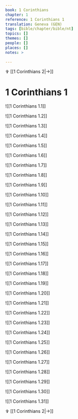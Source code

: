 ```yaml
---
book: 1 Corinthians
chapter: 1
reference: 1 Corinthians 1
translation: Geneva (GEN)
tags: [bible/chapter/bible/nt]
topics: []
themes: []
people: []
places: []
notes: >
  
---
```


✞ [[1 Corinthians 2|->]]

# 1 Corinthians 1

![[1 Corinthians 1.1]]

![[1 Corinthians 1.2]]

![[1 Corinthians 1.3]]

![[1 Corinthians 1.4]]

![[1 Corinthians 1.5]]

![[1 Corinthians 1.6]]

![[1 Corinthians 1.7]]

![[1 Corinthians 1.8]]

![[1 Corinthians 1.9]]

![[1 Corinthians 1.10]]

![[1 Corinthians 1.11]]

![[1 Corinthians 1.12]]

![[1 Corinthians 1.13]]

![[1 Corinthians 1.14]]

![[1 Corinthians 1.15]]

![[1 Corinthians 1.16]]

![[1 Corinthians 1.17]]

![[1 Corinthians 1.18]]

![[1 Corinthians 1.19]]

![[1 Corinthians 1.20]]

![[1 Corinthians 1.21]]

![[1 Corinthians 1.22]]

![[1 Corinthians 1.23]]

![[1 Corinthians 1.24]]

![[1 Corinthians 1.25]]

![[1 Corinthians 1.26]]

![[1 Corinthians 1.27]]

![[1 Corinthians 1.28]]

![[1 Corinthians 1.29]]

![[1 Corinthians 1.30]]

![[1 Corinthians 1.31]]

✞ [[1 Corinthians 2|->]]
